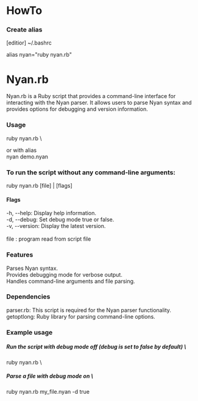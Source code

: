 # HowTo

### Create alias
[editior] ~/.bashrc

alias nyan="ruby nyan.rb"

# Nyan.rb

Nyan.rb is a Ruby script that provides a command-line interface for interacting with the Nyan parser. It allows users to parse Nyan syntax and provides options for debugging and version information.

### Usage
ruby nyan.rb \

or with alias \
nyan demo.nyan 

### To run the script without any command-line arguments:
ruby nyan.rb [file] | [flags]

#### Flags
-h, --help: Display help information.\
-d, --debug: Set debug mode true or false. \
-v, --version: Display the latest version.\
\
file         : program read from script file 

### Features
Parses Nyan syntax. \
Provides debugging mode for verbose output. \
Handles command-line arguments and file parsing. 

### Dependencies
parser.rb: This script is required for the Nyan parser functionality. \
getoptlong: Ruby library for parsing command-line options. 

### Example usage

##### Run the script with debug mode off (debug is set to false by default) \
ruby nyan.rb \

##### Parse a file with debug mode on \
ruby nyan.rb my_file.nyan -d true

